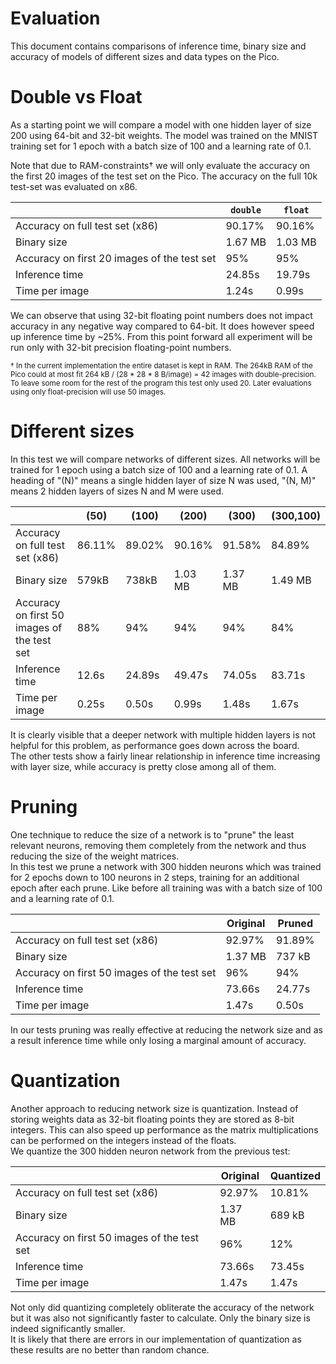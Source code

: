 # Evaluation

This document contains comparisons of inference time, binary size and accuracy of models of different sizes and data types on the Pico.

# Double vs Float

As a starting point we will compare a model with one hidden layer of size 200 using 64-bit and 32-bit weights. The model was trained on the MNIST training set for 1 epoch with a batch size of 100 and a learning rate of 0.1. 

Note that due to RAM-constraints† we will only evaluate the accuracy on the first 20 images of the test set on the Pico. The accuracy on the full 10k test-set was evaluated on x86.

|                                             | `double` | `float` |
| ------------------------------------------- | -------- | ------- |
| Accuracy on full test set (x86)             | 90.17%   | 90.16%  |
| Binary size                                 | 1.67 MB  | 1.03 MB |
| Accuracy on first 20 images of the test set | 95%      | 95%     |
| Inference time                              | 24.85s   | 19.79s  |
| Time per image                              | 1.24s    | 0.99s   |

We can observe that using 32-bit floating point numbers does not impact accuracy in any negative way compared to 64-bit. It does however speed up inference time by ~25%. From this point forward all experiment will be run only with 32-bit precision floating-point numbers.

<small>
† In the current implementation the entire dataset is kept in RAM. The 264kB RAM of the Pico could at most fit 264 kB / (28 * 28 * 8 B/image) = 42 images with double-precision. To leave some room for the rest of the program this test only used 20. Later evaluations using only float-precision will use 50 images.
</small>

# Different sizes

In this test we will compare networks of different sizes. All networks will be trained for 1 epoch using a batch size of 100 and a learning rate of 0.1. A heading of "(N)" means a single hidden layer of size N was used, "(N, M)" means 2 hidden layers of sizes N and M were used.

|                                             | (50)   | (100)  | (200)   | (300)   | (300,100) |
| ------------------------------------------- | ------ | ------ | ------- | ------- | --------- |
| Accuracy on full test set (x86)             | 86.11% | 89.02% | 90.16%  | 91.58%  | 84.89%    |
| Binary size                                 | 579kB  | 738kB  | 1.03 MB | 1.37 MB | 1.49 MB   |
| Accuracy on first 50 images of the test set | 88%    | 94%    | 94%     | 94%     | 84%       |
| Inference time                              | 12.6s  | 24.89s | 49.47s  | 74.05s  | 83.71s    |
| Time per image                              | 0.25s  | 0.50s  | 0.99s   | 1.48s   | 1.67s     |

It is clearly visible that a deeper network with multiple hidden layers is not helpful for this problem, as performance goes down across the board.  
The other tests show a fairly linear relationship in inference time increasing with layer size, while accuracy is pretty close among all of them.

# Pruning

One technique to reduce the size of a network is to "prune" the least relevant neurons, removing them completely from the network and thus reducing the size of the weight matrices.  
In this test we prune a network with 300 hidden neurons which was trained for 2 epochs down to 100 neurons in 2 steps, training for an additional epoch after each prune. Like before all training was with a batch size of 100 and a learning rate of 0.1.

|                                             | Original | Pruned |
| ------------------------------------------- | -------- | ------ |
| Accuracy on full test set (x86)             | 92.97%   | 91.89% |
| Binary size                                 | 1.37 MB  | 737 kB |
| Accuracy on first 50 images of the test set | 96%      | 94%    |
| Inference time                              | 73.66s   | 24.77s |
| Time per image                              | 1.47s    | 0.50s  |

In our tests pruning was really effective at reducing the network size and as a result inference time while only losing a marginal amount of accuracy.

# Quantization

Another approach to reducing network size is quantization. Instead of storing weights data as 32-bit floating points they are stored as 8-bit integers. This can also speed up performance as the matrix multiplications can be performed on the integers instead of the floats.  
We quantize the 300 hidden neuron network from the previous test:

|                                             | Original | Quantized |
| ------------------------------------------- | -------- | --------- |
| Accuracy on full test set (x86)             | 92.97%   | 10.81%    |
| Binary size                                 | 1.37 MB  | 689 kB    |
| Accuracy on first 50 images of the test set | 96%      | 12%       |
| Inference time                              | 73.66s   | 73.45s    |
| Time per image                              | 1.47s    | 1.47s     |

Not only did quantizing completely obliterate the accuracy of the network but it was also not significantly faster to calculate. Only the binary size is indeed significantly smaller.  
It is likely that there are errors in our implementation of quantization as these results are no better than random chance.